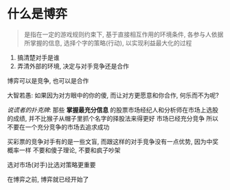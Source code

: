 # 什么是博弈
> 是指在一定的游戏规则约束下, 基于直接相互作用的环境条件, 各参与人依据所掌握的信息, 选择个字的策略(行动), 以实现利益最大化的过程

1. 搞清楚对手是谁
2. 弄清外部的环境, 决定与对手竞争还是合作

博弈可以是竞争, 也可以是合作

大智若愚:
如果因为对方眼中的你的傻, 而让对方更愿意和你合作, 何乐而不为呢?

*说谎者的扑克牌*: 那些 **掌握最充分信息** 的股票市场经纪人和分析师在市场上选股的成绩, 并不比猴子从帽子里抓个名字的择股法来得更好
市场已经充分竞争
所以不要在一个充分竞争的市场去追求成功

买彩票的竞争对手有的是一些文盲, 而跟这样的对手竞争没有一点优势, 因为中奖概率一样
不要和傻子理论, 不要和疯子吵架

选对市场(对手)比选对策略更重要

在博弈之前, 博弈就已经开始了  
